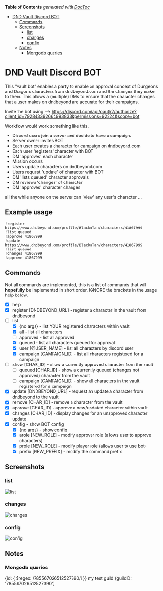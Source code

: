 <!-- START doctoc generated TOC please keep comment here to allow auto update -->
<!-- DON'T EDIT THIS SECTION, INSTEAD RE-RUN doctoc TO UPDATE -->
**Table of Contents**  *generated with [DocToc](https://github.com/thlorenz/doctoc)*

- [DND Vault Discord BOT](#dnd-vault-discord-bot)
  - [Commands](#commands)
  - [Screenshots](#screenshots)
    - [list](#list)
    - [changes](#changes)
    - [config](#config)
  - [Notes](#notes)
    - [Mongodb queries](#mongodb-queries)

<!-- END doctoc generated TOC please keep comment here to allow auto update -->

# DND Vault Discord BOT

This "vault bot" enables a party to enable an approval concept of Dungeons and Dragons characters from dndbeyond.com and the changes they make to them.  This allows a (multiple) DMs to ensure that the character changes that a user makes on dndbeyond are accurate for their campaigns.

Invite the bot using --> https://discord.com/api/oauth2/authorize?client_id=792843392664993833&permissions=92224&scope=bot

Workflow would work something like this.

* Discord users join a server and decide to have a campaign.
* Server owner invites BOT
* Each user creates a character for campaign on dndbeyond.com
* Each user 'registers' character with BOT
* DM 'approves' each character
* Mission occurs
* Users update characters on dndbeyond.com
* Users request 'update' of character with BOT
* DM 'lists queued' character approvals
* DM reviews 'changes' of character
* DM 'approves' character changes

all the while anyone on the server can 'view' any user's character ...

## Example usage

```
!register https://www.dndbeyond.com/profile/BlacknTan/characters/41867999
!list queued
!approve 41867999
!update https://www.dndbeyond.com/profile/BlacknTan/characters/41867999
!list queued
!changes 41867999
!approve 41867999
```

## Commands

Not all commands are implemented, this is a list of commands that will **hopefully** be implemented in short order. IGNORE the brackets in the usage help below.

- [x] help
- [x] register [DNDBEYOND_URL] - register a character in the vault from dndbeyond
- [ ] list
  - [x] {no args} - list YOUR registered characters within vault
  - [x] all - list all characters
  - [ ] approved - list all approved
  - [x] queued - list all characters queued for approval
  - [x] user [@USER_NAME] - list all characters by discord user
  - [x] campaign [CAMPAIGN_ID] - list all characters registered for a campaign
- [ ] show [CHAR_ID] - show a currently approved character from the vault
  - [ ] queued [CHAR_ID] - show a currently queued (changes not approved) character from the vault
  - [ ] campaign [CAMPAIGN_ID] - show all characters in the vault registered for a campaign
- [x] update [DNDBEYOND_URL] - request an update a character from dndbeyond to the vault
- [x] remove [CHAR_ID] - remove a character from the vault
- [x] approve [CHAR_ID] - approve a new/updated character within vault
- [x] changes [CHAR_ID] - display changes for an unapproved character update
- [x] config - show BOT config
  - [x] {no args} - show config
  - [x] arole [NEW_ROLE] - modify approver role (allows user to approve characters)
  - [x] prole [NEW_ROLE] - modify player role (allows user to use bot)
  - [x] prefix [NEW_PREFIX] - modify the command prefix

## Screenshots

### list

![list](docs/images/list.png)

### changes

![changes](docs/images/changes.png)

### config

![config](docs/images/config.png)
## Notes

### Mongodb queries

{id: { $regex: /785567026512527390/i }}
my test guild
{guildID: '785567026512527390'}
